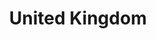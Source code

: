 ---
title: United Kingdom
linktitle: UK
description: I lived in the UK in 2018 and I live here again since 2022, also visited it several times - first time in my pre-digital era.

---
